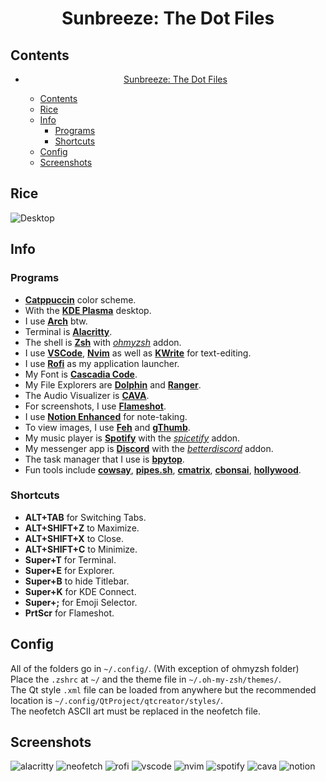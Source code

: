 # <p align = "center">Sunbreeze: The Dot Files</p>

## Contents

- [<p align = "center">Sunbreeze: The Dot Files</p>](#sunbreeze-the-dot-files)
  - [Contents](#contents)
  - [Rice](#rice)
  - [Info](#info)
    - [Programs](#programs)
    - [Shortcuts](#shortcuts)
  - [Config](#config)
  - [Screenshots](#screenshots)

## Rice

![Desktop](/Catppuccin/screenshots/desktop.png)

## Info

### Programs

- [**Catppuccin**](https://github.com/catppuccin/catppuccin) color scheme.
- With the [**KDE Plasma**](https://kde.org/plasma-desktop/) desktop.
- I use [**Arch**](https://archlinux.org/) btw.
- Terminal is [**Alacritty**](https://github.com/alacritty/alacritty).
- The shell is [**Zsh**](https://ohmyz.sh/) with [_ohmyzsh_](https://ohmyz.sh/) addon.
- I use [**VSCode**](https://code.visualstudio.com/), [**Nvim**](https://neovim.io/) as well as [**KWrite**](https://apps.kde.org/kwrite/) for text-editing.
- I use [**Rofi**](https://github.com/davatorium/rofi) as my application launcher.
- My Font is [**Cascadia Code**](https://github.com/microsoft/cascadia-code).
- My File Explorers are [**Dolphin**](https://apps.kde.org/dolphin/) and [**Ranger**](https://ranger.github.io/).
- The Audio Visualizer is [**CAVA**](https://github.com/karlstav/cava).
- For screenshots, I use [**Flameshot**](https://flameshot.org/).
- I use [**Notion Enhanced**](https://github.com/notion-enhancer/desktop) for note-taking.
- To view images, I use [**Feh**](https://feh.finalrewind.org/) and [**gThumb**](https://wiki.gnome.org/Apps/Gthumb).
- My music player is [**Spotify**](https://spotify.com) with the [_spicetify_](https://spicetify.app/) addon.
- My messenger app is [**Discord**](https://discord.com) with the [_betterdiscord_](https://betterdiscord.app/) addon.
- The task manager that I use is [**bpytop**](https://archlinux.org/packages/community/any/bpytop/).
- Fun tools include [**cowsay**](https://www.npmjs.com/package/cowsay), [**pipes.sh**](https://github.com/pipeseroni/pipes.sh), [**cmatrix**](https://github.com/abishekvashok/cmatrix), [**cbonsai**](https://www.cyberciti.biz/open-source/cbonsai-linux-bonsai-tree-generator-for-cli-lovers-for-fun/), [**hollywood**](https://aur.archlinux.org/packages/hollywood).

### Shortcuts

- **ALT+TAB** for Switching Tabs.
- **ALT+SHIFT+Z** to Maximize.
- **ALT+SHIFT+X** to Close.
- **ALT+SHIFT+C** to Minimize.
- **Super+T** for Terminal.
- **Super+E** for Explorer.
- **Super+B** to hide Titlebar.
- **Super+K** for KDE Connect.
- **Super+;** for Emoji Selector.
- **PrtScr** for Flameshot.

## Config

All of the folders go in `~/.config/`. (With exception of ohmyzsh folder)  
Place the `.zshrc` at `~/` and the theme file in `~/.oh-my-zsh/themes/`.  
The Qt style `.xml` file can be loaded from anywhere but the recommended location is `~/.config/QtProject/qtcreator/styles/`.  
The neofetch ASCII art must be replaced in the neofetch file.

## Screenshots

![alacritty](/Catppuccin/screenshots/alacritty.png)
![neofetch](/Catppuccin/screenshots/neofetch.png)
![rofi](/Catppuccin/screenshots/rofi.png)
![vscode](/Catppuccin/screenshots/vscode.png)
![nvim](/Catppuccin/screenshots/nvim.png)
![spotify](/Catppuccin/screenshots/spotify.png)
![cava](/Catppuccin/screenshots/cava.png)
![notion](/Catppuccin/screenshots/notion.png)
